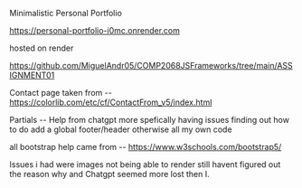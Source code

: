 Minimalistic Personal Portfolio 


https://personal-portfolio-i0mc.onrender.com

hosted on render


https://github.com/MiguelAndr05/COMP2068JSFrameworks/tree/main/ASSIGNMENT01

Contact page taken from -- https://colorlib.com/etc/cf/ContactFrom_v5/index.html

Partials -- Help from chatgpt more spefically having issues finding out how to do add a global footer/header otherwise all my own code

all bootstrap help came from -- https://www.w3schools.com/bootstrap5/

Issues i had were images not being able to render still havent figured out the reason why and Chatgpt seemed more lost then I.